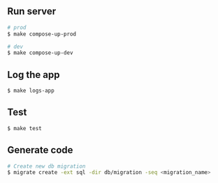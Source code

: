 ## Run server

```bash
# prod
$ make compose-up-prod

# dev
$ make compose-up-dev
```

## Log the app

```bash
$ make logs-app
```

## Test

```bash
$ make test
```

## Generate code

```bash
# Create new db migration
$ migrate create -ext sql -dir db/migration -seq <migration_name>
```
